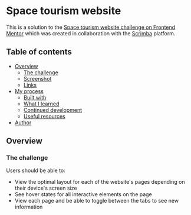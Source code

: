 # Space tourism website
This is a solution to the [Space tourism website challenge on Frontend Mentor](https://www.frontendmentor.io/challenges/space-tourism-multipage-website-gRWj1URZ3) which was created in collaboration with the [Scrimba](https://scrimba.com/) platform.

## Table of contents

- [Overview](#overview)
  - [The challenge](#the-challenge)
  - [Screenshot](#screenshot)
  - [Links](#links)
- [My process](#my-process)
  - [Built with](#built-with)
  - [What I learned](#what-i-learned)
  - [Continued development](#continued-development)
  - [Useful resources](#useful-resources)
- [Author](#author)


## Overview

### The challenge

Users should be able to:

- View the optimal layout for each of the website's pages depending on their device's screen size
- See hover states for all interactive elements on the page
- View each page and be able to toggle between the tabs to see new information